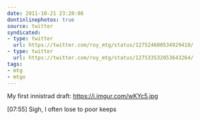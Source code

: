 ```yaml
---
date: 2011-10-21 23:20:08
dontinlinephotos: true
source: twitter
syndicated:
- type: twitter
  url: https://twitter.com/roy_mtg/status/127524600534929410/
- type: twitter
  url: https://twitter.com/roy_mtg/status/127533532053643264/
tags:
- mtg
- mtgo
---
```


My first innistrad draft: https://i.imgur.com/wKYc5.jpg

<time>[07:55]</time> Sigh, I often lose to poor keeps